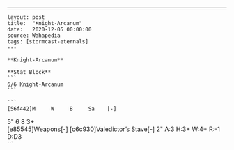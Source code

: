 ---
    layout: post
    title:  "Knight-Arcanum"
    date:   2020-12-05 00:00:00
    source: Wahapedia
    tags: [stormcast-eternals]
    ---
    
    **Knight-Arcanum**
    
    **Stat Block**
    ```
    6/6 Knight-Arcanum
    ```
    
    ```
    [56f442]M     W     B     Sa    [-]
5"    6     8     3+    
[e85545]Weapons[-]
[c6c930]Valedictor’s Stave[-]
2"     A:3    H:3+   W:4+   R:-1   D:D3  
    ```
    
    
    